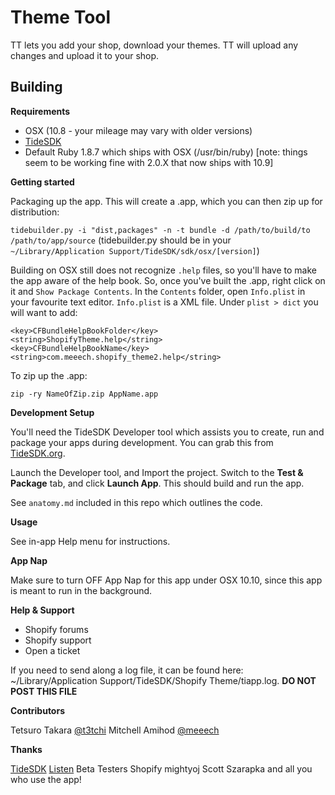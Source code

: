 Theme Tool
==========

TT lets you add your shop, download your themes. TT will upload any changes and upload it to your shop.

Building
--------

**Requirements**

* OSX (10.8 - your mileage may vary with older versions)
* [TideSDK](http://www.tidesdk.org)
* Default Ruby 1.8.7 which ships with OSX (/usr/bin/ruby) [note: things seem to be working fine with 2.0.X that now ships with 10.9]

**Getting started**

Packaging up the app. This will create a .app, which you can then zip up for distribution:

`tidebuilder.py -i "dist,packages" -n -t bundle -d /path/to/build/to /path/to/app/source`
(tidebuilder.py should be in your `~/Library/Application Support/TideSDK/sdk/osx/[version]`)

Building on OSX still does not recognize `.help` files, so you'll have to make the app aware of the help book. So, once you've built the .app, right click on it and `Show Package Contents`. In the `Contents` folder, open `Info.plist` in your favourite text editor. `Info.plist` is a XML file. Under `plist > dict` you will want to add:

    <key>CFBundleHelpBookFolder</key>
    <string>ShopifyTheme.help</string>
    <key>CFBundleHelpBookName</key>
    <string>com.meeech.shopify_theme2.help</string>

To zip up the .app:

`zip -ry NameOfZip.zip AppName.app`

**Development Setup**

You'll need the TideSDK Developer tool which assists you to create, run and package your apps during development. You can grab this from [TideSDK.org](http://www.tidesdk.org).

Launch the Developer tool, and Import the project. Switch to the **Test & Package** tab, and click **Launch App**. This should build and run the app.

See `anatomy.md` included in this repo which outlines the code.

**Usage**

See in-app Help menu for instructions.

**App Nap**

Make sure to turn OFF App Nap for this app under OSX 10.10, since this app is meant to run in the background. 

**Help & Support**

* Shopify forums
* Shopify support
* Open a ticket

If you need to send along a log file, it can be found here: ~/Library/Application Support/TideSDK/Shopify Theme/tiapp.log. **DO NOT POST THIS FILE**

**Contributors**

Tetsuro Takara [@t3tchi](https://twitter.com/t3tchi)
Mitchell Amihod [@meeech](https://twitter.com/meeech)

**Thanks**

[TideSDK](http://www.tidesdk.org)
[Listen](https://rubygems.org/gems/listen)
Beta Testers
Shopify
mightyoj
Scott Szarapka
and all you who use the app!